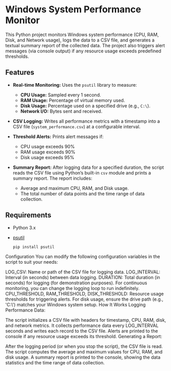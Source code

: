 # Windows System Performance Monitor

This Python project monitors Windows system performance (CPU, RAM, Disk, and Network usage), logs the data to a CSV file, and generates a textual summary report of the collected data. The project also triggers alert messages (via console output) if any resource usage exceeds predefined thresholds.

## Features

- **Real-time Monitoring:** Uses the `psutil` library to measure:
  - **CPU Usage:** Sampled every 1 second.
  - **RAM Usage:** Percentage of virtual memory used.
  - **Disk Usage:** Percentage used on a specified drive (e.g., `C:\`).
  - **Network I/O:** Bytes sent and received.
  
- **CSV Logging:** Writes all performance metrics with a timestamp into a CSV file (`system_performance.csv`) at a configurable interval.

- **Threshold Alerts:** Prints alert messages if:
  - CPU usage exceeds 90%
  - RAM usage exceeds 90%
  - Disk usage exceeds 95%

- **Summary Report:** After logging data for a specified duration, the script reads the CSV file using Python’s built-in `csv` module and prints a summary report. The report includes:
  - Average and maximum CPU, RAM, and Disk usage.
  - The total number of data points and the time range of data collection.

## Requirements

- Python 3.x
- [psutil](https://pypi.org/project/psutil/)
  
  ```bash
  pip install psutil
Configuration
You can modify the following configuration variables in the script to suit your needs:

LOG_CSV: Name or path of the CSV file for logging data.
LOG_INTERVAL: Interval (in seconds) between data logging.
DURATION: Total duration (in seconds) for logging (for demonstration purposes).
For continuous monitoring, you can change the logging loop to run indefinitely.
CPU_THRESHOLD, RAM_THRESHOLD, DISK_THRESHOLD: Resource usage thresholds for triggering alerts.
For disk usage, ensure the drive path (e.g., 'C:\\') matches your Windows system setup.
How It Works
Logging Performance Data:

The script initializes a CSV file with headers for timestamp, CPU, RAM, disk, and network metrics.
It collects performance data every LOG_INTERVAL seconds and writes each record to the CSV file.
Alerts are printed to the console if any resource usage exceeds its threshold.
Generating a Report:

After the logging period (or when you stop the script), the CSV file is read.
The script computes the average and maximum values for CPU, RAM, and disk usage.
A summary report is printed to the console, showing the data statistics and the time range of data collection.
